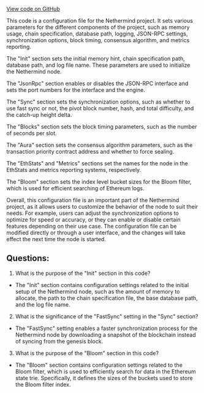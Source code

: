 [View code on GitHub](https://github.com/NethermindEth/nethermind/src/Nethermind/Nethermind.Runner/configs/chiado.cfg)

This code is a configuration file for the Nethermind project. It sets various parameters for the different components of the project, such as memory usage, chain specification, database path, logging, JSON-RPC settings, synchronization options, block timing, consensus algorithm, and metrics reporting.

The "Init" section sets the initial memory hint, chain specification path, database path, and log file name. These parameters are used to initialize the Nethermind node.

The "JsonRpc" section enables or disables the JSON-RPC interface and sets the port numbers for the interface and the engine.

The "Sync" section sets the synchronization options, such as whether to use fast sync or not, the pivot block number, hash, and total difficulty, and the catch-up height delta.

The "Blocks" section sets the block timing parameters, such as the number of seconds per slot.

The "Aura" section sets the consensus algorithm parameters, such as the transaction priority contract address and whether to force sealing.

The "EthStats" and "Metrics" sections set the names for the node in the EthStats and metrics reporting systems, respectively.

The "Bloom" section sets the index level bucket sizes for the Bloom filter, which is used for efficient searching of Ethereum logs.

Overall, this configuration file is an important part of the Nethermind project, as it allows users to customize the behavior of the node to suit their needs. For example, users can adjust the synchronization options to optimize for speed or accuracy, or they can enable or disable certain features depending on their use case. The configuration file can be modified directly or through a user interface, and the changes will take effect the next time the node is started.
## Questions: 
 1. What is the purpose of the "Init" section in this code?
- The "Init" section contains configuration settings related to the initial setup of the Nethermind node, such as the amount of memory to allocate, the path to the chain specification file, the base database path, and the log file name.

2. What is the significance of the "FastSync" setting in the "Sync" section?
- The "FastSync" setting enables a faster synchronization process for the Nethermind node by downloading a snapshot of the blockchain instead of syncing from the genesis block. 

3. What is the purpose of the "Bloom" section in this code?
- The "Bloom" section contains configuration settings related to the Bloom filter, which is used to efficiently search for data in the Ethereum state trie. Specifically, it defines the sizes of the buckets used to store the Bloom filter index.
